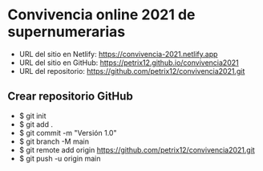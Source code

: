 # Convivencia online 2021 de supernumerarias
+ URL del sitio en Netlify: https://convivencia-2021.netlify.app
+ URL del sitio en GitHub: https://petrix12.github.io/convivencia2021
+ URL del repositorio: https://github.com/petrix12/convivencia2021.git

## Crear repositorio GitHub
+ $ git init
+ $ git add .
+ $ git commit -m "Versión 1.0"
+ $ git branch -M main
+ $ git remote add origin https://github.com/petrix12/convivencia2021.git
+ $ git push -u origin main